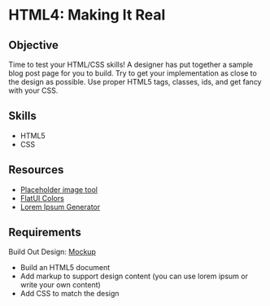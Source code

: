 HTML4: Making It Real
================

Objective
----------
Time to test your HTML/CSS skills! A designer has put together a sample blog post page for you to build. Try to get your implementation as close to the design as possible. Use proper HTML5 tags, classes, ids, and get fancy with your CSS.

Skills
--------
- HTML5
- CSS

Resources
---------

- <a href="http://placehold.it/">Placeholder image tool</a>
- <a href="http://flatuicolors.com/">FlatUI Colors</a>
- <a href="http://www.lipsum.com/">Lorem Ipsum Generator</a>

Requirements
------------
Build Out Design: <a href="https://ru-student-site.s3.amazonaws.com/BiumoSH6aQP6cjQtp.png">Mockup</a>

- Build an HTML5 document
- Add markup to support design content (you can use lorem ipsum or write your own content)
- Add CSS to match the design
